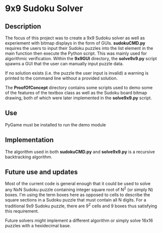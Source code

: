 # 9x9 Sudoku Solver

## Description
The focus of this project was to create a 9x9 Sudoku solver as well as experiement with bitmap displays in the form of GUIs.  **sudokuCMD.py** requires the users to input their Sudoku puzzles into the list element in the main function then execute the Python script.  This was mainly used for algorithmic verification.  Within the **9x9GUI** directory, the **solve9x9.py** script spawns a GUI that the user can manually input puzzle data.

If no solution exists (i.e. the puzzle the user input is invalid) a warning is printed to the command line without a provided solution.

The **ProofOfConcept** directory contains some scripts used to demo some of the features of the textbox class as well as the Sudoku board bitmap drawing, both of which were later implemented in the **solve9x9.py** script.

## Use
PyGame must be installed to run the demo module

## Implementation
The algorithm used in both **sudokuCMD.py** and **solve9x9.py** is a recursive backtracking algorithm.

## Future use and updates
Most of the current code is general enough that it could be used to solve any NxN Sudoku puzzle containing integer square root of N<sup>2</sup> (or simply N) boxes. I'm using the term boxes here as opposed to cells to describe the square sections in a Sudoku puzzle that must contain all N digits.  For a traditional 9x9 Sudoku puzzle, there are 9<sup>2</sup> cells and 9 boxes thus satisfying this requirement.

Future solvers might implement a different algorithm or simply solve 16x16 puzzles with a hexidecimal base.
